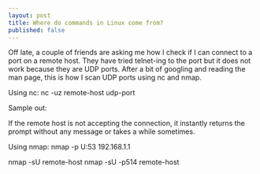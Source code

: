 ```yaml
---
layout: post
title: Where do commands in Linux come from?
published: false
---
```

Off late, a couple of friends are asking me how I check if I can connect to a port on a remote host. They have  tried telnet-ing to the port but it does not work because they are UDP ports. After a bit of googling and reading the man page, this is how I scan UDP ports using nc and nmap.

Using nc:
    nc -uz remote-host udp-port

Sample out:

If the remote host is not accepting the connection, it instantly returns the prompt without any message or takes a while sometimes.

Using nmap:
    nmap -p U:53 192.168.1.1

nmap -sU  remote-host
nmap -sU -p514  remote-host

